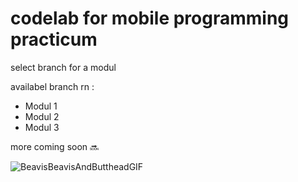 # codelab for mobile programming practicum

select branch for a modul

availabel branch rn :

- Modul 1
- Modul 2
- Modul 3
 
more coming soon 🔜

![BeavisBeavisAndButtheadGIF](https://github.com/user-attachments/assets/e1611a02-16fb-49d5-bb97-dc11ece774ce)
